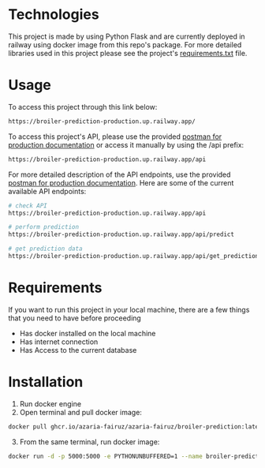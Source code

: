 # Technologies
This project is made by using Python Flask and are currently deployed in railway using docker image from this repo's package. For more detailed libraries used in this project please see the project's [requirements.txt](https://github.com/azaria-fairuz/broiler-prediction/blob/main/requirements.txt) file.

# Usage
To access this project through this link below:
```bash
https://broiler-prediction-production.up.railway.app/
```

To access this project's API, please use the provided [postman for production documentation](https://github.com/azaria-fairuz/broiler-prediction/blob/main/postman_production.json) or access it manually by using the /api prefix:
```bash
https://broiler-prediction-production.up.railway.app/api
```

For more detailed description of the API endpoints, use the provided [postman for production documentation](https://github.com/azaria-fairuz/broiler-prediction/blob/main/postman_production.json). Here are some of the current available API endpoints:
```bash
# check API
https://broiler-prediction-production.up.railway.app/api

# perform prediction
https://broiler-prediction-production.up.railway.app/api/predict

# get prediction data
https://broiler-prediction-production.up.railway.app/api/get_prediction_data
```

# Requirements
If you want to run this project in your local machine, there are a few things that you need to have before proceeding
- Has docker installed on the local machine
- Has internet connection
- Has Access to the current database

# Installation

1. Run docker engine
2. Open terminal and pull docker image:
```bash
docker pull ghcr.io/azaria-fairuz/azaria-fairuz/broiler-prediction:latest
```

3. From the same terminal, run docker image:
```bash
docker run -d -p 5000:5000 -e PYTHONUNBUFFERED=1 --name broiler-prediction ghcr.io/azaria-fairuz/azaria-fairuz/broiler-prediction:latest
```
